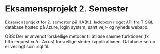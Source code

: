 # Eksamensprojekt 2. Semester
Eksamensprojekt for 2. semester på HA(It.).
Indebærer eget API fra T-SQL database hosted på Azure, login system, samt vejr- og nyheds webapp.

OBS: Der er anvendt forskellige metoder til at løse samme funktioner (fx http request m./u. Axios) forskellige steder i applikationen.
Database-setup er vedlagt som .sql fil.
